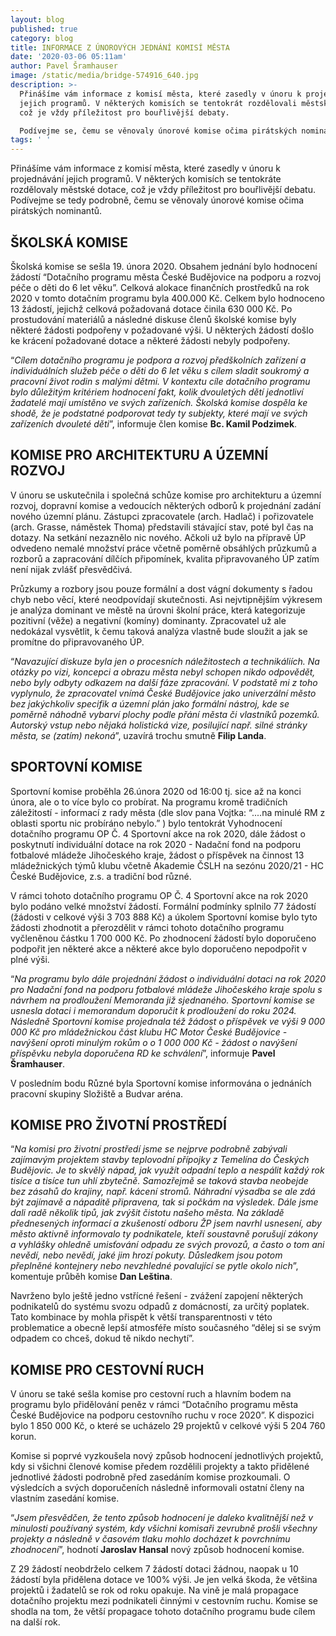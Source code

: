 ```yaml
---
layout: blog
published: true
category: blog
title: INFORMACE Z ÚNOROVÝCH JEDNÁNÍ KOMISÍ MĚSTA
date: '2020-03-06 05:11am'
author: Pavel Šramhauser
image: /static/media/bridge-574916_640.jpg
description: >-
  Přinášíme vám informace z komisí města, které zasedly v únoru k projednávání
  jejich programů. V některých komisích se tentokrát rozdělovali městské dotace,
  což je vždy příležitost pro bouřlivější debaty.  

  Podívejme se, čemu se věnovaly únorové komise očima pirátských nominantů.
tags: ' '
---
```

Přinášíme vám informace z komisí města, které zasedly v únoru k projednávání jejich programů. V některých komisích se tentokráte rozdělovaly městské dotace, což je vždy příležitost pro bouřlivější debatu.\
Podívejme se tedy podrobně, čemu se věnovaly únorové komise očima pirátských nominantů.

## ŠKOLSKÁ KOMISE

Školská komise se sešla 19. února 2020. Obsahem jednání bylo hodnocení žádostí “Dotačního programu města České Budějovice na podporu a rozvoj péče o děti do 6 let věku”. Celková alokace finančních prostředků na rok 2020 v tomto dotačním programu byla 400.000 Kč. Celkem bylo hodnoceno 13 žádostí, jejichž celková požadovaná dotace činila 630 000 Kč.  Po prostudování materiálů a následné diskuse členů školské komise byly některé žádosti podpořeny v požadované výši. U některých žádostí došlo ke krácení požadované dotace a některé žádosti nebyly podpořeny. 

“_Cílem dotačního programu je podpora a rozvoj předškolních zařízení a individuálních služeb péče o děti do 6 let věku s cílem sladit soukromý a pracovní život rodin s malými dětmi. V kontextu cíle dotačního programu bylo důležitým kritériem hodnocení fakt, kolik dvouletých dětí jednotliví žadatelé mají umístěno ve svých zařízeních. Školská komise dospěla ke shodě, že je podstatné podporovat tedy ty subjekty, které mají ve svých zařízeních dvouleté děti_”, informuje člen komise  **Bc. Kamil Podzimek**.

## KOMISE PRO ARCHITEKTURU A ÚZEMNÍ ROZVOJ

V únoru se uskutečnila i společná schůze komise pro architekturu a územní rozvoj, dopravní komise a vedoucích některých odborů k projednání zadání nového územní plánu. Zástupci zpracovatele (arch. Hadlač) i pořizovatele (arch. Grasse, náměstek Thoma) představili stávající stav, poté byl čas na dotazy. Na setkání nezaznělo nic nového. Ačkoli už bylo na přípravě ÚP odvedeno nemalé množství práce včetně poměrně obsáhlých průzkumů a rozborů a zapracování dílčích připomínek, kvalita připravovaného ÚP zatím není nijak zvlášť přesvědčivá. 

Průzkumy a rozbory jsou pouze formální a dost vágní dokumenty s řadou chyb nebo věcí, které neodpovídají skutečnosti. Asi nejvtipnějším výkresem je analýza dominant ve městě na úrovni školní práce, která kategorizuje pozitivní (věže) a negativní (komíny) dominanty. Zpracovatel už ale nedokázal vysvětlit, k čemu taková analýza vlastně bude sloužit a jak se promítne do připravovaného ÚP.

“_Navazující diskuze byla jen o procesních náležitostech a technikáliích. Na otázky po vizi, koncepci a obrazu města nebyl schopen nikdo odpovědět, nebo byly odbyty odkazem na další fáze zpracování. V podstatě mi z toho vyplynulo, že zpracovatel vnímá České Budějovice jako univerzální město bez jakýchkoliv specifik a územní plán jako formální nástroj, kde se poměrně náhodně vybarví plochy podle přání města či vlastníků pozemků. Autorský vstup nebo nějaká holistická vize, posilující např. silné stránky města, se (zatím) nekoná_”, uzavírá trochu smutně **Filip Landa**.

## SPORTOVNÍ KOMISE

Sportovní komise proběhla 26.února 2020 od 16:00 tj. sice až na konci února, ale o to více bylo co probírat. Na programu kromě tradičních záležitostí - informací z rady města (dle slov pana Vojtka: “....na minulé RM z oblasti sportu nic probíráno nebylo.” ) bylo tentokrát Vyhodnocení dotačního programu OP Č. 4 Sportovní akce na rok 2020, dále žádost o poskytnutí individuální dotace na rok 2020 - Nadační fond na podporu fotbalové mládeže Jihočeského kraje, žádost o příspěvek na činnost 13 mládežnických týmů klubu včetně Akademie ČSLH na sezónu 2020/21 - HC České Budějovice, z.s. a tradiční bod různé.

V rámci tohoto dotačního programu OP Č. 4 Sportovní akce na rok 2020 bylo podáno velké množství žádostí. Formální podmínky splnilo 77 žádostí (žádosti v celkové výši 3 703 888 Kč) a úkolem Sportovní komise bylo tyto žádosti zhodnotit a přerozdělit v rámci tohoto dotačního programu vyčleněnou částku 1 700 000 Kč. Po zhodnocení žádostí bylo doporučeno podpořit jen některé akce a některé akce bylo doporučeno nepodpořit v plné výši.

“_Na programu bylo dále projednání žádost o individuální dotaci na rok 2020 pro Nadační fond na podporu fotbalové mládeže Jihočeského kraje spolu s návrhem na prodloužení Memoranda již sjednaného. Sportovní komise se usnesla dotaci i memorandum doporučit k prodloužení do roku 2024. Následně Sportovní komise projednala též žádost o příspěvek ve výši 9 000 000 Kč pro mládežnickou část klubu HC Motor České Budějovice - navýšení oproti minulým rokům o o 1 000 000 Kč - žádost o navýšení příspěvku nebyla doporučena RD ke schválení_”, informuje **Pavel Šramhauser**.

V posledním bodu Různé byla Sportovní komise informována o jednáních pracovní skupiny Složiště a Budvar aréna.

## KOMISE PRO ŽIVOTNÍ PROSTŘEDÍ

“_Na komisi pro životní prostředí jsme se nejprve podrobně zabývali zajímavým projektem stavby teplovodní přípojky z Temelína do Českých Budějovic. Je to skvělý nápad, jak využít odpadní teplo a nespálit každý rok tisíce a tisíce tun uhlí zbytečně. Samozřejmě se taková stavba neobejde bez zásahů do krajiny, např. kácení stromů. Náhradní výsadba se ale zdá být zajímavě a nápaditě připravena, tak si počkám na výsledek. Dále jsme dali radě několik tipů, jak zvýšit čistotu našeho města. Na základě přednesených informací a zkušeností odboru ŽP jsem navrhl usnesení, aby město aktivně informovalo ty podnikatele, kteří soustavně porušují zákony a vyhlášky ohledně umisťování odpadu ze svých provozů, a často o tom ani nevědí, nebo nevědí, jaké jim hrozí pokuty. Důsledkem jsou potom přeplněné kontejnery nebo nevzhledné povalující se pytle okolo nich_”, komentuje průběh komise **Dan Leština**. 

Navrženo bylo ještě jedno vstřícné řešení - zvážení zapojení některých podnikatelů do systému svozu odpadů z domácností, za určitý poplatek. Tato kombinace by mohla přispět k větší transparentnosti v této problematice a obecně lepší atmosféře místo současného “dělej si se svým odpadem co chceš, dokud tě nikdo nechytí”.

## KOMISE PRO CESTOVNÍ RUCH

V únoru se také sešla komise pro cestovní ruch a hlavním bodem na programu bylo přidělování peněz v rámci “Dotačního programu města České Budějovice na podporu cestovního ruchu v roce 2020”. K dispozici bylo 1 850 000 Kč, o které se ucházelo 29 projektů v celkové výši 5 204 760 korun.

Komise si poprvé vyzkoušela nový způsob hodnocení jednotlivých projektů, kdy si všichni členové komise předem rozdělili projekty a takto přidělené jednotlivé žádosti podrobně před zasedáním komise prozkoumali. O výsledcích a svých doporučeních následně informovali ostatní členy na vlastním zasedání komise. 

“_Jsem přesvědčen, že tento způsob hodnocení je daleko kvalitnější než v minulosti používaný systém, kdy všichni komisaři zevrubně prošli všechny projekty a následně v časovém tlaku mohlo docházet k povrchnímu zhodnocení_”, hodnotí **Jaroslav Hansal** nový způsob hodnocení komise. 

Z 29 žádostí neobdrželo celkem 7 žádostí dotaci žádnou, naopak u 10 žádostí byla přidělena dotace ve 100% výši. Je jen velká škoda, že většina projektů i žadatelů se rok od roku opakuje. Na vině je malá propagace dotačního projektu mezi podnikateli činnými v cestovním ruchu. Komise se shodla na tom, že větší propagace tohoto dotačního programu bude cílem na další rok.

